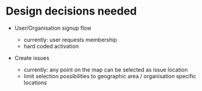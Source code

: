 Design decisions needed
=======================

- User/Organisation signup flow
    - currently: user requests membership
    - hard coded activation
    
- Create issues
    - currently: any point on the map can be selected as issue location
    - limit selection possibilities to geographic area / organisation specific locations
    
    
